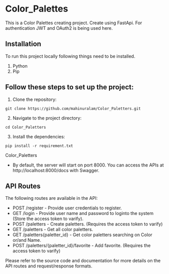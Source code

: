 # Color_Palettes

This is a Color Palettes creating project. Create using FastApi. For authentication JWT and OAuth2 is being used here.

## Installation

To run this project locally following things need to be installed.

1. Python
2. Pip

## Follow these steps to set up the project:

1. Clone the repository:

```
git clone https://github.com/mahinuralam/Color_Paletters.git
```

2. Navigate to the project directory:

```
cd Color_Paletters
```

3. Install the dependencies:

```
pip install -r requirement.txt
```

Color_Paletters

- By default, the server will start on port 8000. You can access the APIs at http://localhost:8000/docs with Swagger.

## API Routes

The following routes are available in the API:

- POST /register - Provide user credentials to register.
- GET /login - Provide user name and password to loginto the system (Store the access token to varify).
- POST /paletters - Create paletters. (Requires the access token to varify)
- GET /paletters - Get all color paletters.
- GET /paletters{paletter_id} - Get color paletters searching on Color or/and Name.
- POST /paletters/{paletter_id}/favorite - Add favorite. (Requires the access token to varify)

Please refer to the source code and documentation for more details on the API routes and request/response formats.
